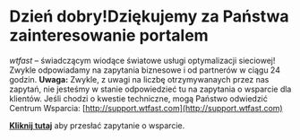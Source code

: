 ﻿# Dzień dobry!Dziękujemy za Państwa zainteresowanie portalem
 *wtfast* – świadczącym  wiodące światowe usługi optymalizacji sieciowej! Zwykle odpowiadamy na zapytania biznesowe i od partnerów w ciągu 24 godzin.
**Uwaga:** Zwykle, z uwagi na liczbę otrzymywanaych przez nas zapytań, nie jesteśmy w stanie odpowiedzieć tu na zapytania o wsparcie dla klientów.
Jeśli chodzi o kwestie techniczne, mogą Państwo odwiedzić Centrum Wsparcia:  [http://support.wtfast.com](http://support.wtfast.com)

**[Kliknij tutaj](https://wtfast.zendesk.com/hc/en-us/requests/new)** aby przesłać zapytanie o wsparcie.